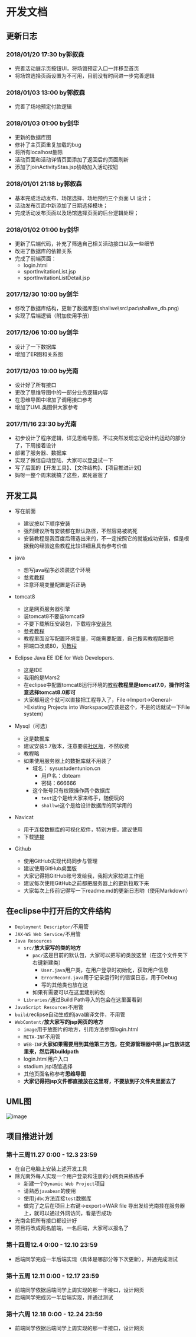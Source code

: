 # 开发文档

## 更新日志

### 2018/01/20 17:30 by郭叙森
- 完善活动展示页按钮UI，将场馆预定入口一并移至首页
- 将场馆选择页面设置为不可用，目前没有时间进一步完善逻辑

### 2018/01/03 13:00 by郭叙森
- 完善了场地预定付款逻辑

### 2018/01/03 01:00 by剑华
- 更新的数据库图
- 修补了主页面重复加载的bug
- 将所有localhost删除
- 活动页面和活动详情页面添加了返回后的页面刷新
- 添加了joinActivityStas.jsp协助加入活动按钮

### 2018/01/01 21:18 by郭叙森
- 基本完成活动发布、场馆选择、场地预约三个页面 UI 设计；
- 活动发布页面中新添加了日期选择模块；
- 完成活动发布页面以及场馆选择页面的后台逻辑处理；


### 2018/01/02 01:00 by剑华
- 更新了后端代码，补充了筛选自己相关活动接口以及一些细节
- 改进了数据库的依赖关系
- 完成了前端页面：
  - login.html
  - sportInvitationList.jsp
  - sportInvitationListDetail.jsp

### 2017/12/30 10:00 by剑华
- 修改了数据库结构，更新了数据库图(shallwe\src\pac\shallwe_db.png)
- 实现了后端逻辑（附加使用手册）

### 2017/12/06 10:00 by剑华
- 设计了一下数据库
- 增加了ER图和关系图

### 2017/12/03 19:00 by光南
- 设计好了所有接口
- 更改了思维导图中的一部分业务逻辑内容
- 在思维导图中增加了调用接口参考
- 增加了UML类图供大家参考

### 2017/11/16 23:30 by光南
- 初步设计了程序逻辑，详见思维导图，不过突然发现忘记设计约运动的部分了，下周接着设计
- 部署了服务器、数据库
- 实现了微信自动登陆，大家可以[登录](http://sysustudentunion.cn/shallwe/login.html)试一下
- 写了后面的【开发工具】、【文件结构】、【项目推进计划】
- 妈呀一整个周末就搞了这些，累死爸爸了

## 开发工具
- 写在前面
  - 建议按以下顺序安装
  - 强烈建议所有安装都在默认路径，不然容易被坑死
  - 安装教程是我百度后筛选出来的，不一定按照它的就能成功安装，但是根据我的经验这些教程比较详细且具有参考价值
- java
  - 想写java程序必须装这个环境
  - [参考教程](https://jingyan.baidu.com/article/bea41d43bef8fab4c41be67b.html)
  - 注意环境变量配置是否正确
- tomcat8
  - 这是网页服务器引擎
  - 装tomcat8不要装tomcat9
  - 不要下载解压安装包，下载程序[安装包](http://mirrors.hust.edu.cn/apache/tomcat/tomcat-8/v8.5.23/bin/apache-tomcat-8.5.23.exe)
  - [参考教程](https://jingyan.baidu.com/article/6b97984db791911ca2b0bfc4.html)
  - 教程里面没写配置环境变量，可能需要配置，自己搜索教程配置吧
  - 把端口改成80，见[教程](https://jingyan.baidu.com/article/9113f81b22d1802b3214c7c6.html)
- Eclipse Java EE IDE for Web Developers.
  - 这是IDE
  - 我用的是Mars2
  - 在eclipse中配置tomcat8运行环境的[教程](http://blog.csdn.net/shirenfeigui/article/details/7699996)**教程里是tomcat7.0，操作时注意选择tomcat8.0即可**
  - 大家都用这个就可以直接把工程导入了，File->Import->General->Existing Projects into Workspace(应该是这个，不是的话就试一下File system)
- Mysql（可选）
  - 这是数据库
  - 建议安装5.7版本，注意要装[社区版](https://dev.mysql.com/downloads/windows/installer/5.7.html)，不然收费
  - 教程略
  - 如果使用服务器上的数据库就不用装了
    - 域名：	sysustudentunion.cn
      - 用户名：dbteam
      - 密码：666666
    - 这个账号只有权限操作两个数据库
      - `test`这个是给大家来练手，随便玩的
      - `shallwe`这个是给设计数据库的同学用的
- Navicat
  - 用于连接数据库的可视化软件，特别方便，建议使用
  - 下载[链接](http://pan.baidu.com/s/1nvj5gsp)

- Github
  - 使用GitHub实现代码同步与管理
  - 建议使用GitHub桌面版
  - 大家记得把GitHub账号发给我，我把大家拉进工作组
  - 建议每次使用GitHub之前都把服务器上的更新拉取下来
  - 大家每次上传前记得写一下readme.md的更新日志哟（使用Markdown）

## 在eclipse中打开后的文件结构
- `Deployment Descriptor/`不用管
- `JAX-WS Web Service/`不用管
- `Java Resources`
  - `src/`**放大家写的类的地方**
    - `pac/`这是目前的默认包，大家可以把写的类放这里（在这个文件夹下右键新建类）
      - `User.java`用户类，在用户登录时初始化，获取用户信息
      - `ErrorRecord.java`用于记录运行时的错误日志，用于Debug
      - 写的其他类也放在这
    - 如果有需要可以在这里建别的包
  - `Libraries/`通过Build Path导入的包会在这里面看到
- `JavaScript Resources`不用管
- `build/`eclipse自动生成的java编译文件，不用管
- `WebContent/`**放大家写的jsp网页的地方**
  - `image`用于放图片的地方，引用方法参照login.html
  - `META-INF`不用管
  - `WEB-INF`**大家如果需要用到其他第三方包，在资源管理器中把.jar包放进这里来，然后再buildpath**
  - login.html用户入口
  - stadium.jsp场馆选择
  - 其他页面名称参考**思维导图**
  - **大家记得把jsp文件都直接放在这里呀，不要放到子文件夹里面去了**

## UML图
![image](https://github.com/sysudb/shallwe/raw/master/src/pac/uml.png)

## 项目推进计划
### 第十三周11.27 0:00 - 12.3 23:59
- 在自己电脑上安装上述开发工具
- 除光南外每人实现一个用户登录和注册的小网页来练练手
  - 新建一个`Dynamic Web Project`项目
  - 请熟悉`javabean`的使用
  - 使用`jdbc`方法连接`test`数据库
  - 做完了之后在项目上右键->export->WAR file 导出发给光南挂在服务器上，就可以通过外网访问，看是否成功
- 光南会把所有接口都设计好
- 项目将改成两名前端，一名后端，大家可以报名了

### 第十四周12.4 0:00 - 12.10 23:59
- 后端同学完成一半后端实现（具体是哪部分等下次更新），并通完成测试

### 第十五周 12.11 0:00 - 12.17 23:59
- 前端同学依据后端同学上周实现的那一半接口，设计网页
- 后端同学完成另一半后端实现，并通过测试

### 第十六周 12.18 0:00 - 12.24 23:59
- 前端同学依据后端同学上周实现的那一半接口，设计网页
